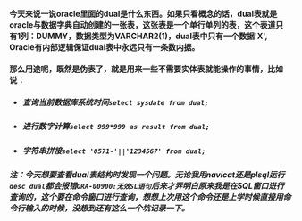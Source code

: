 #### 今天来说一说oracle里面的dual是什么东西。如果只看概念的话，dual表就是oracle与数据字典自动创建的一张表，这张表是一个单行单列的表，这个表道只有1列：DUMMY，数据类型为VARCHAR2(1)，dual表中只有一个数据'X', Oracle有内部逻辑保证dual表中永远只有一条数内据。
#### 那么用途呢，既然是伪表了，就是用来一些不需要实体表就能操作的事情，比如说：
* ##### 查询当前数据库系统时间`select sysdate from dual;`
* ##### 进行数字计算`select 999*999 as result from dual;`
* ##### 字符串拼接`select '0571-'||'1234567' from dual;`


##### 注：今天想要查看dual表结构时发现一个问题。无论我用navicat还是plsql运行`desc dual`都会报错`ORA-00900:无效SL语句`后来才弄明白原来我是在SQL窗口进行查询的，这个要在命令窗口进行查询，想想上次用这个命令还是上学时候直接用命令行输入的时候，没想到还有这么一个坑记录一下。
